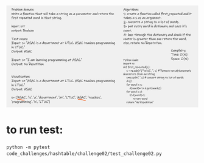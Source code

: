 ![white_board](hash02.png)

# to run test:

`python -m pytest code_challenges/hashtable/challenge02/test_challenge02.py`